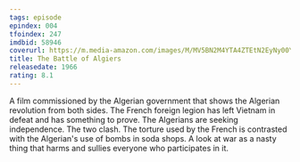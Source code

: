 ```yaml
---
tags: episode
epindex: 004
tfoindex: 247
imdbid: 58946
coverurl: https://m.media-amazon.com/images/M/MV5BN2M4YTA4ZTEtN2EyNy00YTlmLWE4YzYtYjYyYjRkMWM4ZDM0XkEyXkFqcGdeQXVyMjUzOTY1NTc@._V1_SX202_CR0,0,202,300_.jpg
title: The Battle of Algiers
releasedate: 1966
rating: 8.1
---
```


A film commissioned by the Algerian government that shows the Algerian revolution from both sides. The French foreign legion has left Vietnam in defeat and has something to prove. The Algerians are seeking independence. The two clash. The torture used by the French is contrasted with the Algerian's use of bombs in soda shops. A look at war as a nasty thing that harms and sullies everyone who participates in it.